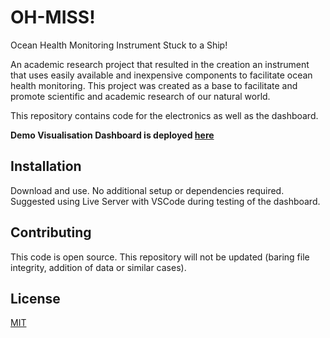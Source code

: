 # OH-MISS!

Ocean Health Monitoring Instrument Stuck to a Ship!

An academic research project that resulted in the creation an instrument that uses easily available and inexpensive components to facilitate ocean health monitoring. This project was created as a base to facilitate and promote scientific and academic research of our natural world.

This repository contains code for the electronics as well as the dashboard.

**Demo Visualisation Dashboard is deployed [here](https://oh-miss.web.app/)**

## Installation

Download and use. No additional setup or dependencies required. Suggested using Live Server with VSCode during testing of the dashboard.


## Contributing
This code is open source. This repository will not be updated (baring file integrity, addition of data or similar cases).

## License
[MIT](https://raw.githubusercontent.com/ajwad-shaikh/oh-miss/master/LICENSE.md)
